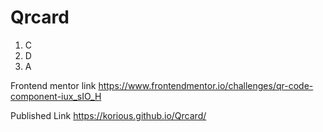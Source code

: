 # Qrcard
1. C
2. D
3. A

Frontend mentor link https://www.frontendmentor.io/challenges/qr-code-component-iux_sIO_H

Published Link https://korious.github.io/Qrcard/
